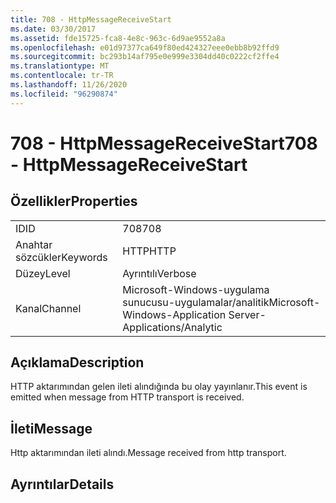 ```yaml
---
title: 708 - HttpMessageReceiveStart
ms.date: 03/30/2017
ms.assetid: fde15725-fca8-4e8c-963c-6d9ae9552a8a
ms.openlocfilehash: e01d97377ca649f80ed424327eee0ebb8b92ffd9
ms.sourcegitcommit: bc293b14af795e0e999e3304dd40c0222cf2ffe4
ms.translationtype: MT
ms.contentlocale: tr-TR
ms.lasthandoff: 11/26/2020
ms.locfileid: "96290874"
---
```

# <a name="708---httpmessagereceivestart"></a><span data-ttu-id="112d7-102">708 - HttpMessageReceiveStart</span><span class="sxs-lookup"><span data-stu-id="112d7-102">708 - HttpMessageReceiveStart</span></span>

## <a name="properties"></a><span data-ttu-id="112d7-103">Özellikler</span><span class="sxs-lookup"><span data-stu-id="112d7-103">Properties</span></span>  
  
|||  
|-|-|  
|<span data-ttu-id="112d7-104">ID</span><span class="sxs-lookup"><span data-stu-id="112d7-104">ID</span></span>|<span data-ttu-id="112d7-105">708</span><span class="sxs-lookup"><span data-stu-id="112d7-105">708</span></span>|  
|<span data-ttu-id="112d7-106">Anahtar sözcükler</span><span class="sxs-lookup"><span data-stu-id="112d7-106">Keywords</span></span>|<span data-ttu-id="112d7-107">HTTP</span><span class="sxs-lookup"><span data-stu-id="112d7-107">HTTP</span></span>|  
|<span data-ttu-id="112d7-108">Düzey</span><span class="sxs-lookup"><span data-stu-id="112d7-108">Level</span></span>|<span data-ttu-id="112d7-109">Ayrıntılı</span><span class="sxs-lookup"><span data-stu-id="112d7-109">Verbose</span></span>|  
|<span data-ttu-id="112d7-110">Kanal</span><span class="sxs-lookup"><span data-stu-id="112d7-110">Channel</span></span>|<span data-ttu-id="112d7-111">Microsoft-Windows-uygulama sunucusu-uygulamalar/analitik</span><span class="sxs-lookup"><span data-stu-id="112d7-111">Microsoft-Windows-Application Server-Applications/Analytic</span></span>|  
  
## <a name="description"></a><span data-ttu-id="112d7-112">Açıklama</span><span class="sxs-lookup"><span data-stu-id="112d7-112">Description</span></span>  

 <span data-ttu-id="112d7-113">HTTP aktarımından gelen ileti alındığında bu olay yayınlanır.</span><span class="sxs-lookup"><span data-stu-id="112d7-113">This event is emitted when message from HTTP transport is received.</span></span>  
  
## <a name="message"></a><span data-ttu-id="112d7-114">İleti</span><span class="sxs-lookup"><span data-stu-id="112d7-114">Message</span></span>  

 <span data-ttu-id="112d7-115">Http aktarımından ileti alındı.</span><span class="sxs-lookup"><span data-stu-id="112d7-115">Message received from http transport.</span></span>  
  
## <a name="details"></a><span data-ttu-id="112d7-116">Ayrıntılar</span><span class="sxs-lookup"><span data-stu-id="112d7-116">Details</span></span>
